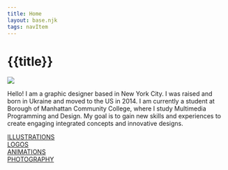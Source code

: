 ```yaml
---
title: Home
layout: base.njk
tags: navItem
---
```

# {{title}}
<main>
      <img src="/images/backgroundmain1.png">     
        <p class="centered">
          Hello! I am a graphic designer based in New York City. I was raised and born in Ukraine and moved to the US in 2014. I am currently a student at Borough of Manhattan Community College, where I study Multimedia Programming and Design. My goal is to gain new skills and experiences to create engaging integrated concepts and innovative designs.
        </p>
    <section class="page-projects">
      <div class="project one"><a href="/illustrations"><h7> ILLUSTRATIONS</h7></a>
      </div>
      <div class="project two"><a href="/logos"><h7>LOGOS</h7></a>
      </div>
      <div class="project three"><a href="/animations"><h7>ANIMATIONS</h7></a>
      </div>
      <div class="project four"><a href="/photography"><h7>PHOTOGRAPHY</h7></a>
        </div>
    </section>
</main>

    
</body>
